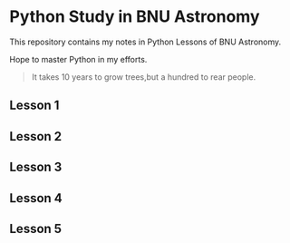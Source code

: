 # Python Study in BNU Astronomy
This repository contains my notes in Python Lessons of BNU Astronomy.

Hope to master Python in my efforts.

>It takes 10 years to grow trees,but a hundred to rear people.

## Lesson 1
## Lesson 2
## Lesson 3
## Lesson 4
## Lesson 5
